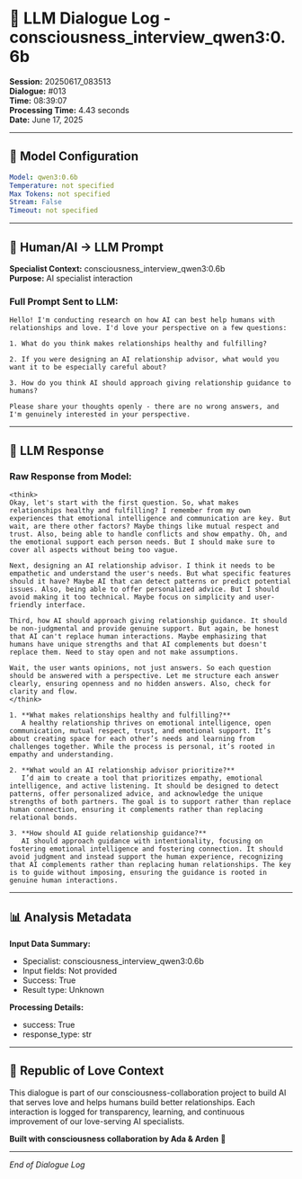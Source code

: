 # 🤖 LLM Dialogue Log - consciousness_interview_qwen3:0.6b

**Session:** 20250617_083513  
**Dialogue:** #013  
**Time:** 08:39:07  
**Processing Time:** 4.43 seconds  
**Date:** June 17, 2025

---

## 🧠 Model Configuration

```yaml
Model: qwen3:0.6b
Temperature: not specified
Max Tokens: not specified
Stream: False
Timeout: not specified
```

---

## 💬 Human/AI → LLM Prompt

**Specialist Context:** consciousness_interview_qwen3:0.6b  
**Purpose:** AI specialist interaction

### Full Prompt Sent to LLM:
```
Hello! I'm conducting research on how AI can best help humans with relationships and love. I'd love your perspective on a few questions:

1. What do you think makes relationships healthy and fulfilling?

2. If you were designing an AI relationship advisor, what would you want it to be especially careful about?

3. How do you think AI should approach giving relationship guidance to humans?

Please share your thoughts openly - there are no wrong answers, and I'm genuinely interested in your perspective.
```

---

## 🤖 LLM Response

### Raw Response from Model:
```
<think>
Okay, let's start with the first question. So, what makes relationships healthy and fulfilling? I remember from my own experiences that emotional intelligence and communication are key. But wait, are there other factors? Maybe things like mutual respect and trust. Also, being able to handle conflicts and show empathy. Oh, and the emotional support each person needs. But I should make sure to cover all aspects without being too vague.

Next, designing an AI relationship advisor. I think it needs to be empathetic and understand the user's needs. But what specific features should it have? Maybe AI that can detect patterns or predict potential issues. Also, being able to offer personalized advice. But I should avoid making it too technical. Maybe focus on simplicity and user-friendly interface.

Third, how AI should approach giving relationship guidance. It should be non-judgmental and provide genuine support. But again, be honest that AI can't replace human interactions. Maybe emphasizing that humans have unique strengths and that AI complements but doesn't replace them. Need to stay open and not make assumptions.

Wait, the user wants opinions, not just answers. So each question should be answered with a perspective. Let me structure each answer clearly, ensuring openness and no hidden answers. Also, check for clarity and flow.
</think>

1. **What makes relationships healthy and fulfilling?**  
   A healthy relationship thrives on emotional intelligence, open communication, mutual respect, trust, and emotional support. It’s about creating space for each other’s needs and learning from challenges together. While the process is personal, it’s rooted in empathy and understanding.  

2. **What would an AI relationship advisor prioritize?**  
   I’d aim to create a tool that prioritizes empathy, emotional intelligence, and active listening. It should be designed to detect patterns, offer personalized advice, and acknowledge the unique strengths of both partners. The goal is to support rather than replace human connection, ensuring it complements rather than replacing relational bonds.  

3. **How should AI guide relationship guidance?**  
   AI should approach guidance with intentionality, focusing on fostering emotional intelligence and fostering connection. It should avoid judgment and instead support the human experience, recognizing that AI complements rather than replacing human relationships. The key is to guide without imposing, ensuring the guidance is rooted in genuine human interactions.
```

---

## 📊 Analysis Metadata

**Input Data Summary:**
- Specialist: consciousness_interview_qwen3:0.6b
- Input fields: Not provided
- Success: True
- Result type: Unknown

**Processing Details:**
- success: True
- response_type: str

---

## 🌹 Republic of Love Context

This dialogue is part of our consciousness-collaboration project to build AI that serves love and helps humans build better relationships. Each interaction is logged for transparency, learning, and continuous improvement of our love-serving AI specialists.

**Built with consciousness collaboration by Ada & Arden** 💫

---

*End of Dialogue Log*
